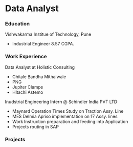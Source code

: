 # Data Analyst

### Education
Vishwakarma Institue of Technology, Pune
- Industrial Engineer 8.57 CGPA.

### Work Experience 
Data Analyst at Holistic Consulting 
- Chitale Bandhu Mithaiwale
- PNG
- Jupiter Clamps
- Hitachi Astemo

Inudstrial Engineering Intern @ Schindler India PVT LTD
- Maynard Operation Times Study on Traction Assy. Line
- MES Delmia Apriso implementation on 17 Assy. lines
- Work Instruction preparation and feeding into Application
- Projects routing in SAP

### Projects 
